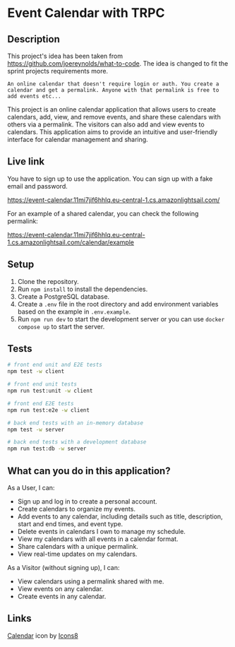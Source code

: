 # Event Calendar with TRPC

## Description

This project's idea has been taken from https://github.com/joereynolds/what-to-code. The idea is changed to fit the sprint projects requirements more.

`An online calendar that doesn't require login or auth. You create a calendar and get a permalink. Anyone with that permalink is free to add events etc...`

This project is an online calendar application that allows users to create calendars, add, view, and remove events, and share these calendars with others via a permalink. The visitors can also add and view events to calendars. This application aims to provide an intuitive and user-friendly interface for calendar management and sharing.

## Live link

You have to sign up to use the application. You can sign up with a fake email and password.

https://event-calendar.11mi7jif6hhlq.eu-central-1.cs.amazonlightsail.com/

For an example of a shared calendar, you can check the following permalink:

https://event-calendar.11mi7jif6hhlq.eu-central-1.cs.amazonlightsail.com/calendar/example

## Setup

1. Clone the repository.
2. Run `npm install` to install the dependencies.
3. Create a PostgreSQL database.
4. Create a `.env` file in the root directory and add environment variables based on the example in `.env.example`.
5. Run `npm run dev` to start the development server or you can use `docker compose up` to start the server.

## Tests

```bash
# front end unit and E2E tests
npm test -w client

# front end unit tests
npm run test:unit -w client

# front end E2E tests
npm run test:e2e -w client

# back end tests with an in-memory database
npm test -w server

# back end tests with a development database
npm run test:db -w server
```

## What can you do in this application?

As a User, I can:

- Sign up and log in to create a personal account.
- Create calendars to organize my events.
- Add events to any calendar, including details such as title, description, start and end times, and event type.
- Delete events in calendars I own to manage my schedule.
- View my calendars with all events in a calendar format.
- Share calendars with a unique permalink.
- View real-time updates on my calendars.

As a Visitor (without signing up), I can:

- View calendars using a permalink shared with me.
- View events on any calendar.
- Create events in any calendar.

## Links

<a target="_blank" href="https://icons8.com/icon/nkGDoqzPxYM3/calendar">Calendar</a> icon by <a target="_blank" href="https://icons8.com">Icons8</a>
